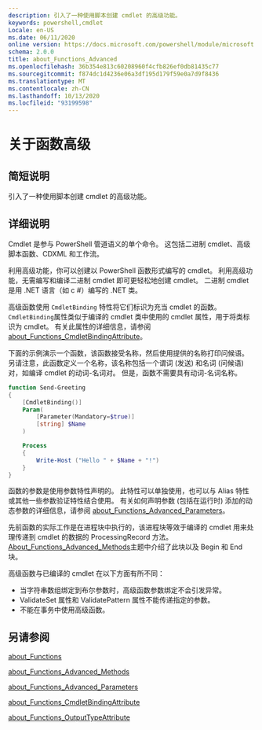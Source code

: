 ```yaml
---
description: 引入了一种使用脚本创建 cmdlet 的高级功能。
keywords: powershell,cmdlet
Locale: en-US
ms.date: 06/11/2020
online version: https://docs.microsoft.com/powershell/module/microsoft.powershell.core/about/about_functions_advanced?view=powershell-7&WT.mc_id=ps-gethelp
schema: 2.0.0
title: about_Functions_Advanced
ms.openlocfilehash: 36b354e813c60208960f4cfb826ef0db81435c77
ms.sourcegitcommit: f874dc1d4236e06a3df195d179f59e0a7d9f8436
ms.translationtype: MT
ms.contentlocale: zh-CN
ms.lasthandoff: 10/13/2020
ms.locfileid: "93199598"
---
```

# <a name="about-functions-advanced"></a>关于函数高级

## <a name="short-description"></a>简短说明
引入了一种使用脚本创建 cmdlet 的高级功能。

## <a name="long-description"></a>详细说明

Cmdlet 是参与 PowerShell 管道语义的单个命令。 这包括二进制 cmdlet、高级脚本函数、CDXML 和工作流。

利用高级功能，你可以创建以 PowerShell 函数形式编写的 cmdlet。 利用高级功能，无需编写和编译二进制 cmdlet 即可更轻松地创建 cmdlet。 二进制 cmdlet 是用 .NET 语言（如 c #）编写的 .NET 类。

高级函数使用 `CmdletBinding` 特性将它们标识为充当 cmdlet 的函数。 `CmdletBinding`属性类似于编译的 cmdlet 类中使用的 cmdlet 属性，用于将类标识为 cmdlet。 有关此属性的详细信息，请参阅 [about_Functions_CmdletBindingAttribute](about_Functions_CmdletBindingAttribute.md)。

下面的示例演示一个函数，该函数接受名称，然后使用提供的名称打印问候语。 另请注意，此函数定义一个名称，该名称包括一个谓词 (发送) 和名词 (问候语) 对，如编译 cmdlet 的动词-名词对。 但是，函数不需要具有动词-名词名称。

```powershell
function Send-Greeting
{
    [CmdletBinding()]
    Param(
        [Parameter(Mandatory=$true)]
        [string] $Name
    )

    Process
    {
        Write-Host ("Hello " + $Name + "!")
    }
}
```

函数的参数是使用参数特性声明的。
此特性可以单独使用，也可以与 Alias 特性或其他一些参数验证特性结合使用。 有关如何声明参数 (包括在运行时) 添加的动态参数的详细信息，请参阅 [about_Functions_Advanced_Parameters](about_Functions_Advanced_Parameters.md)。

先前函数的实际工作是在进程块中执行的，该进程块等效于编译的 cmdlet 用来处理传递到 cmdlet 的数据的 ProcessingRecord 方法。 [About_Functions_Advanced_Methods](about_Functions_Advanced_Methods.md)主题中介绍了此块以及 Begin 和 End 块。

高级函数与已编译的 cmdlet 在以下方面有所不同：

- 当字符串数组绑定到布尔参数时，高级函数参数绑定不会引发异常。
- ValidateSet 属性和 ValidatePattern 属性不能传递指定的参数。
- 不能在事务中使用高级函数。

## <a name="see-also"></a>另请参阅

[about_Functions](about_Functions.md)

[about_Functions_Advanced_Methods](about_Functions_Advanced_Methods.md)

[about_Functions_Advanced_Parameters](about_Functions_Advanced_Parameters.md)

[about_Functions_CmdletBindingAttribute](about_Functions_CmdletBindingAttribute.md)

[about_Functions_OutputTypeAttribute](about_Functions_OutputTypeAttribute.md)
